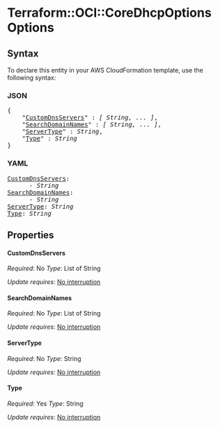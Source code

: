 # Terraform::OCI::CoreDhcpOptions Options

## Syntax

To declare this entity in your AWS CloudFormation template, use the following syntax:

### JSON

<pre>
{
    "<a href="#customdnsservers" title="CustomDnsServers">CustomDnsServers</a>" : <i>[ String, ... ]</i>,
    "<a href="#searchdomainnames" title="SearchDomainNames">SearchDomainNames</a>" : <i>[ String, ... ]</i>,
    "<a href="#servertype" title="ServerType">ServerType</a>" : <i>String</i>,
    "<a href="#type" title="Type">Type</a>" : <i>String</i>
}
</pre>

### YAML

<pre>
<a href="#customdnsservers" title="CustomDnsServers">CustomDnsServers</a>: <i>
      - String</i>
<a href="#searchdomainnames" title="SearchDomainNames">SearchDomainNames</a>: <i>
      - String</i>
<a href="#servertype" title="ServerType">ServerType</a>: <i>String</i>
<a href="#type" title="Type">Type</a>: <i>String</i>
</pre>

## Properties

#### CustomDnsServers

_Required_: No
_Type_: List of String

_Update requires_: [No interruption](https://docs.aws.amazon.com/AWSCloudFormation/latest/UserGuide/using-cfn-updating-stacks-update-behaviors.html#update-no-interrupt)

#### SearchDomainNames

_Required_: No
_Type_: List of String

_Update requires_: [No interruption](https://docs.aws.amazon.com/AWSCloudFormation/latest/UserGuide/using-cfn-updating-stacks-update-behaviors.html#update-no-interrupt)

#### ServerType

_Required_: No
_Type_: String

_Update requires_: [No interruption](https://docs.aws.amazon.com/AWSCloudFormation/latest/UserGuide/using-cfn-updating-stacks-update-behaviors.html#update-no-interrupt)

#### Type

_Required_: Yes
_Type_: String

_Update requires_: [No interruption](https://docs.aws.amazon.com/AWSCloudFormation/latest/UserGuide/using-cfn-updating-stacks-update-behaviors.html#update-no-interrupt)

